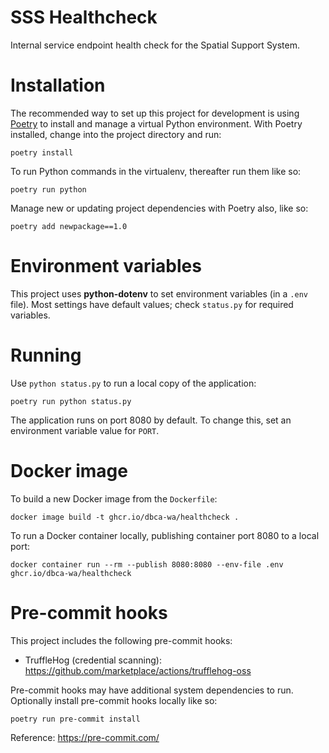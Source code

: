 # SSS Healthcheck

Internal service endpoint health check for the Spatial Support System.

# Installation

The recommended way to set up this project for development is using
[Poetry](https://python-poetry.org/docs/) to install and manage a virtual Python
environment. With Poetry installed, change into the project directory and run:

    poetry install

To run Python commands in the virtualenv, thereafter run them like so:

    poetry run python

Manage new or updating project dependencies with Poetry also, like so:

    poetry add newpackage==1.0

# Environment variables

This project uses **python-dotenv** to set environment variables (in a `.env` file).
Most settings have default values; check `status.py` for required variables.

# Running

Use `python status.py` to run a local copy of the application:

    poetry run python status.py

The application runs on port 8080 by default. To change this, set an environment
variable value for `PORT`.

# Docker image

To build a new Docker image from the `Dockerfile`:

    docker image build -t ghcr.io/dbca-wa/healthcheck .

To run a Docker container locally, publishing container port 8080 to a local port:

    docker container run --rm --publish 8080:8080 --env-file .env ghcr.io/dbca-wa/healthcheck

# Pre-commit hooks

This project includes the following pre-commit hooks:

- TruffleHog (credential scanning): https://github.com/marketplace/actions/trufflehog-oss

Pre-commit hooks may have additional system dependencies to run. Optionally
install pre-commit hooks locally like so:

    poetry run pre-commit install

Reference: https://pre-commit.com/
